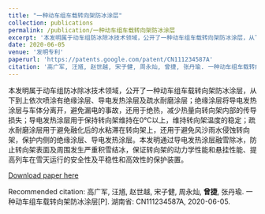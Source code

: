 ```yaml
---
title: "一种动车组车载转向架防冰涂层"
collection: publications
permalink: /publication/一种动车组车载转向架防冰涂层
excerpt: '本发明属于动车组防冰除冰技术领域，公开了一种动车组车载转向架防冰涂层，从下到上依次喷涂有绝缘涂层、导电发热涂层及疏水耐磨涂层；绝缘涂层将导电发热涂层与车体分离开，避免漏电的事故，还用于绝热，减少热量向转向架内部的传导损失；导电发热涂层用于保持转向架维持在0℃以上，维持转向架温度的稳定；疏水耐磨涂层用于避免融化后的水粘滞在转向架上，还用于避免风沙雨水侵蚀转向架，保护内侧的绝缘涂层、导电发热涂层。本发明通过导电发热涂层融雪除冰，防止转向架表面及周围发生严重积雪结冰，保证转向架的动力学性能和悬挂性能、提高列车在雪天运行的安全性及平稳性和高效性的保护装置。'
date: 2020-06-05
venue: '发明专利'
paperurl: 'https://patents.google.com/patent/CN111234587A'
citation: '高广军, 汪馗, 赵世越, 宋子健, 周永灿, 曾捷, 张丹瑜. 一种动车组车载转向架防冰涂层[P]. 湖南省: CN111234587A, 2020-06-05.'
---
```

本发明属于动车组防冰除冰技术领域，公开了一种动车组车载转向架防冰涂层，从下到上依次喷涂有绝缘涂层、导电发热涂层及疏水耐磨涂层；绝缘涂层将导电发热涂层与车体分离开，避免漏电的事故，还用于绝热，减少热量向转向架内部的传导损失；导电发热涂层用于保持转向架维持在0℃以上，维持转向架温度的稳定；疏水耐磨涂层用于避免融化后的水粘滞在转向架上，还用于避免风沙雨水侵蚀转向架，保护内侧的绝缘涂层、导电发热涂层。本发明通过导电发热涂层融雪除冰，防止转向架表面及周围发生严重积雪结冰，保证转向架的动力学性能和悬挂性能、提高列车在雪天运行的安全性及平稳性和高效性的保护装置。

[Download paper here](http://SunderlandAJ-1130.github.io/files/一种动车组车载转向架防冰涂层.pdf)

Recommended citation: 高广军, 汪馗, 赵世越, 宋子健, 周永灿, **曾捷**, 张丹瑜. 一种动车组车载转向架防冰涂层[P]. 湖南省: CN111234587A, 2020-06-05.
